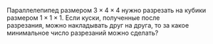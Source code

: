 Параллелепипед размером $3\times4\times4$ нужно разрезать на 
кубики размером  $1\times1\times1$. Если куски, полученные после  
разрезания, можно накладывать друг на друга, то за какое минимальное 
число разрезаний можно сделать?